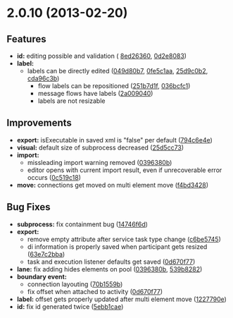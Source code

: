 <a name="2.0.10"></a>
# 2.0.10 (2013-02-20)

## Features

- **id:** editing possible and validation (
	[8ed26360](https://github.com/camunda/bpmn2-modeler/commit/8ed263605baab351c3150ae51f09ab9e38058c17), 
	[0d2e8083](https://github.com/camunda/bpmn2-modeler/commit/0d2e80831527b81cff5fd5a015b763fb6a876b14))
- **label:** 
  - labels can be directly edited 
  	([049d80b7](https://github.com/camunda/bpmn2-modeler/commit/049d80b76f2ff8b660f907210cf341781ac671eb), 
    [0fe5c1aa](https://github.com/camunda/bpmn2-modeler/commit/0fe5c1aae73cc6a6549bd70b564c54072f27ac3b), 
    [25d9c0b2](https://github.com/camunda/bpmn2-modeler/commit/25d9c0b2b58b7d08d19db65d1f5e9a013a3f0453), 
    [cda96c3b](https://github.com/camunda/bpmn2-modeler/commit/cda96c3be0b4046230c9291c22c3739a93ddfe4c))
	- flow labels can be repositioned 
	  ([251b7d1f](https://github.com/camunda/bpmn2-modeler/commit/251b7d1fe86c31acd3811f10c289996421b4ba4e), 
	  [036bcfc1](https://github.com/camunda/bpmn2-modeler/commit/036bcfc15d0c1b69b5734c76a5a65abb4630fe32))
	- message flows have labels 
		([2a009040](https://github.com/camunda/bpmn2-modeler/commit/2a009040322c5e2b3dba1f773b386b3b574ca3a6))
	- labels are not resizable

## Improvements

- **export:** isExecutable in saved xml is "false" per default
	([794c6e4e](https://github.com/camunda/bpmn2-modeler/commit/794c6e4ecfa230b288050a12a498d4ab1ffa4512))
- **visual:** default size of subprocess decreased
	([25d5cc73](https://github.com/camunda/bpmn2-modeler/commit/25d5cc73efac5e58e1d0b1d8c61ae90b9d0e9b2f))
- **import:**
	- missleading import warning removed
		([0396380b](https://github.com/camunda/bpmn2-modeler/commit/0396380bdc99dd977e67f1cbb8336792d7a38e61))
	- editor opens with current import result, even if unrecoverable error occurs
		([0c519c18](https://github.com/camunda/bpmn2-modeler/commit/0c519c184247ea3b4a74b9e4729d1c5fbc312976]))
- **move:** connections get moved on multi element move
	([f4bd3428](https://github.com/camunda/bpmn2-modeler/commit/f4bd3428acead69d4cf9047c15ead8de07fd3ac8))

## Bug Fixes

- **subprocess:** fix containment bug
	([14746f6d](https://github.com/camunda/bpmn2-modeler/commit/14746f6d32a69d3d6649ae829a3e03345e935114))
- **export:**
	- remove empty attribute after service task type change 
	  ([c6be5745](https://github.com/camunda/bpmn2-modeler/commit/c6be57452042d0bc4482e8401c1df15fdb1d44d1))
  - di information is properly saved when participant gets resized 
	  ([63e7c2bba](https://github.com/camunda/bpmn2-modeler/commit/63e7c2bbaf0fbdeb9c66292d5fcf8044c9154221))
  - task and execution listener defaults get saved 
	  ([0d670f77](https://github.com/camunda/bpmn2-modeler/commit/0d670f77ec19edd8586fe39e7295a5a342294198))
- **lane:** fix adding hides elements on pool 
	([0396380b](https://github.com/camunda/bpmn2-modeler/commit/0396380bdc99dd977e67f1cbb8336792d7a38e61), 
	[539b8282](https://github.com/camunda/bpmn2-modeler/commit/539b828229727f936c4feddbb8c4bc819e414264))
- **boundary event:**
	- connection layouting 
	  ([70b1559b](https://github.com/camunda/bpmn2-modeler/commit/70b1559bbc0e9989ef938d096b8fd4151cd4bf65))
  - fix offset when attached to activity
	  ([0d670f77](https://github.com/camunda/bpmn2-modeler/commit/0d670f77ec19edd8586fe39e7295a5a342294198))
- **label:** offset gets properly updated after multi element move 
	([1227790e](https://github.com/camunda/bpmn2-modeler/commit/1227790ecd418de9454d85de81d5c302b3a1cfd2))
- **id:** fix id generated twice 
	([5ebb1cae](https://github.com/camunda/bpmn2-modeler/commit/5ebb1cae1465dba81cdcfcd80428b36d7fa079c0))
